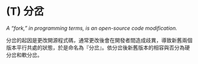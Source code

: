 # \(T\) 分岔

_A “fork,” in programming terms, is an open-source code modification._

分岔的起因是更改開源程式碼，通常更改後會在開發者間造成歧異，導致新舊兩個版本平行共處的狀態，於是命名為『分岔』。依分岔後新舊版本的相容與否分為硬分岔和軟分岔。

